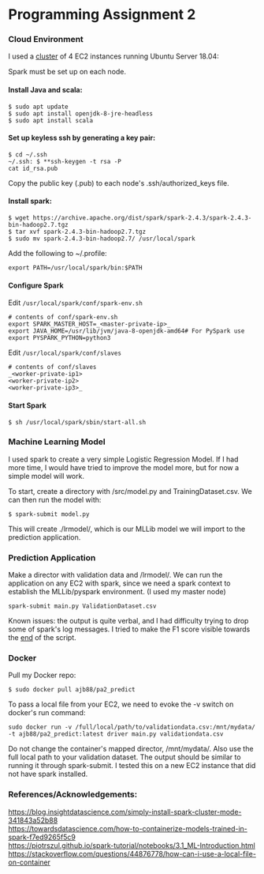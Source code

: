 
# Programming Assignment 2

### Cloud Environment  
I used a [cluster](https://imgur.com/sL8F99D) of 4 EC2 instances running Ubuntu Server 18.04:

Spark must be set up on each node. 
#### Install Java and scala:
 ```
$ sudo apt update
$ sudo apt install openjdk-8-jre-headless
$ sudo apt install scala
```
#### Set up keyless ssh by generating a key pair:
```
$ cd ~/.ssh
~/.ssh: $ **ssh-keygen -t rsa -P
cat id_rsa.pub
```
Copy the public key (.pub) to each node's .ssh/authorized_keys file.  
#### Install spark:
```
$ wget https://archive.apache.org/dist/spark/spark-2.4.3/spark-2.4.3-bin-hadoop2.7.tgz
$ tar xvf spark-2.4.3-bin-hadoop2.7.tgz  
$ sudo mv spark-2.4.3-bin-hadoop2.7/ /usr/local/spark
```
Add the following to ~/.profile:
```
export PATH=/usr/local/spark/bin:$PATH
```
#### Configure Spark 
Edit  `/usr/local/spark/conf/spark-env.sh`
```
# contents of conf/spark-env.sh  
export SPARK_MASTER_HOST=_<master-private-ip>_  
export JAVA_HOME=/usr/lib/jvm/java-8-openjdk-amd64# For PySpark use  
export PYSPARK_PYTHON=python3
```
Edit `/usr/local/spark/conf/slaves`
```
# contents of conf/slaves  
_<worker-private-ip1>  
<worker-private-ip2>  
<worker-private-ip3>_
```
#### Start Spark
```
$ sh /usr/local/spark/sbin/start-all.sh
```


### Machine Learning Model
I used spark to create a very simple Logistic Regression Model. If I had more time, I would have tried to improve the model more, but for now a simple model will work. 

To start, create a directory with /src/model.py and TrainingDataset.csv. We can then run the model with:
```
$ spark-submit model.py
```
This will create ./lrmodel/, which is our MLLib model we will import to the prediction application. 


### Prediction Application
Make a director with validation data and /lrmodel/. We can run the application on any EC2 with spark, since we need a spark context to establish the MLLib/pyspark environment. (I used my master node)
```
spark-submit main.py ValidationDataset.csv
```
Known issues: the output is quite verbal, and I had difficulty trying to drop some of spark's log messages. I tried to make the F1 score visible towards the [end](https://imgur.com/66M2HnY) of the script.

### Docker
Pull my Docker repo:
```
$ sudo docker pull ajb88/pa2_predict
```
To pass a local file from your EC2, we need to evoke the -v switch on docker's run command:
```
sudo docker run -v /full/local/path/to/validationdata.csv:/mnt/mydata/ -t ajb88/pa2_predict:latest driver main.py validationdata.csv
```
Do not change the container's mapped director, /mnt/mydata/. Also use the full local path to your validation dataset. 
The output should be similar to running it through spark-submit. I tested this on a new EC2 instance that did not have spark installed. 

### References/Acknowledgements:
https://blog.insightdatascience.com/simply-install-spark-cluster-mode-341843a52b88  
https://towardsdatascience.com/how-to-containerize-models-trained-in-spark-f7ed9265f5c9  
https://piotrszul.github.io/spark-tutorial/notebooks/3.1_ML-Introduction.html  
https://stackoverflow.com/questions/44876778/how-can-i-use-a-local-file-on-container  


